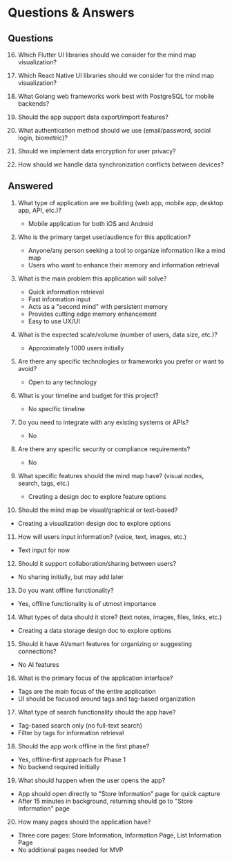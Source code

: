 # Questions & Answers

## Questions

16. Which Flutter UI libraries should we consider for the mind map visualization?

17. Which React Native UI libraries should we consider for the mind map visualization?

18. What Golang web frameworks work best with PostgreSQL for mobile backends?

19. Should the app support data export/import features?

20. What authentication method should we use (email/password, social login, biometric)?

21. Should we implement data encryption for user privacy?

22. How should we handle data synchronization conflicts between devices?

## Answered

1. What type of application are we building (web app, mobile app, desktop app, API, etc.)?
   - Mobile application for both iOS and Android

2. Who is the primary target user/audience for this application?
   - Anyone/any person seeking a tool to organize information like a mind map
   - Users who want to enhance their memory and information retrieval

3. What is the main problem this application will solve?
   - Quick information retrieval
   - Fast information input
   - Acts as a "second mind" with persistent memory
   - Provides cutting edge memory enhancement
   - Easy to use UX/UI

4. What is the expected scale/volume (number of users, data size, etc.)?
   - Approximately 1000 users initially

5. Are there any specific technologies or frameworks you prefer or want to avoid?
   - Open to any technology

6. What is your timeline and budget for this project?
   - No specific timeline

7. Do you need to integrate with any existing systems or APIs?
   - No

8. Are there any specific security or compliance requirements?
   - No

9. What specific features should the mind map have? (visual nodes, search, tags, etc.)
   - Creating a design doc to explore feature options

10. Should the mind map be visual/graphical or text-based?
   - Creating a visualization design doc to explore options

11. How will users input information? (voice, text, images, etc.)
   - Text input for now

12. Should it support collaboration/sharing between users?
   - No sharing initially, but may add later

13. Do you want offline functionality?
   - Yes, offline functionality is of utmost importance

14. What types of data should it store? (text notes, images, files, links, etc.)
   - Creating a data storage design doc to explore options

15. Should it have AI/smart features for organizing or suggesting connections?
   - No AI features

16. What is the primary focus of the application interface?
   - Tags are the main focus of the entire application
   - UI should be focused around tags and tag-based organization

17. What type of search functionality should the app have?
   - Tag-based search only (no full-text search)
   - Filter by tags for information retrieval

18. Should the app work offline in the first phase?
   - Yes, offline-first approach for Phase 1
   - No backend required initially

19. What should happen when the user opens the app?
   - App should open directly to "Store Information" page for quick capture
   - After 15 minutes in background, returning should go to "Store Information" page

20. How many pages should the application have?
   - Three core pages: Store Information, Information Page, List Information Page
   - No additional pages needed for MVP
